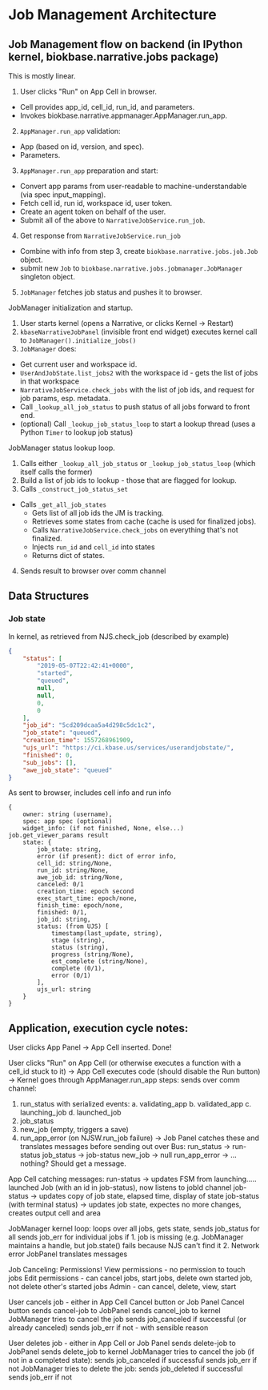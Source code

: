 # Job Management Architecture

## Job Management flow on backend (in IPython kernel, biokbase.narrative.jobs package)
This is mostly linear.
1. User clicks "Run" on App Cell in browser.
  * Cell provides app_id, cell_id, run_id, and parameters.
  * Invokes biokbase.narrative.appmanager.AppManager.run_app.
2. `AppManager.run_app` validation:
  * App (based on id, version, and spec).
  * Parameters.
3. `AppManager.run_app` preparation and start:
  * Convert app params from user-readable to machine-understandable (via spec input_mapping).
  * Fetch cell id, run id, workspace id, user token.
  * Create an agent token on behalf of the user.
  * Submit all of the above to `NarrativeJobService.run_job`.
4. Get response from `NarrativeJobService.run_job`
  * Combine with info from step 3, create `biokbase.narrative.jobs.job.Job` object.
  * submit new `Job` to `biokbase.narrative.jobs.jobmanager.JobManager` singleton object.
5. `JobManager` fetches job status and pushes it to browser.

JobManager initialization and startup.
1. User starts kernel (opens a Narrative, or clicks Kernel -> Restart)
2. `kbaseNarrativeJobPanel` (invisible front end widget) executes kernel call to `JobManager().initialize_jobs()`
3. `JobManager` does:
  * Get current user and workspace id.
  * `UserAndJobState.list_jobs2` with the workspace id - gets the list of jobs in that workspace
  * `NarrativeJobService.check_jobs` with the list of job ids, and request for job params, esp. metadata.
  * Call `_lookup_all_job_status` to push status of all jobs forward to front end.
  * (optional) Call `_lookup_job_status_loop` to start a lookup thread (uses a Python `Timer` to lookup job status)

JobManager status lookup loop.
1. Calls either `_lookup_all_job_status` or `_lookup_job_status_loop` (which itself calls the former)
2. Build a list of job ids to lookup - those that are flagged for lookup.
3. Calls `_construct_job_status_set`
  * Calls `_get_all_job_states`
    * Gets list of all job ids the JM is tracking.
    * Retrieves some states from cache (cache is used for finalized jobs).
    * Calls `NarrativeJobService.check_jobs` on everything that's not finalized.
    * Injects `run_id` and `cell_id` into states
    * Returns dict of states.
4. Sends result to browser over comm channel


## Data Structures
### Job state
In kernel, as retrieved from NJS.check_job
(described by example)
```json
{
    "status": [
        "2019-05-07T22:42:41+0000", 
        "started", 
        "queued", 
        null, 
        null, 
        0, 
        0
    ], 
    "job_id": "5cd209dcaa5a4d298c5dc1c2", 
    "job_state": "queued", 
    "creation_time": 1557268961909, 
    "ujs_url": "https://ci.kbase.us/services/userandjobstate/", 
    "finished": 0, 
    "sub_jobs": [], 
    "awe_job_state": "queued"
}
```

As sent to browser, includes cell info and run info
```
{
    owner: string (username),
    spec: app spec (optional)
    widget_info: (if not finished, None, else...) job.get_viewer_params result
    state: {
        job_state: string,
        error (if present): dict of error info,
        cell_id: string/None,
        run_id: string/None,
        awe_job_id: string/None,
        canceled: 0/1
        creation_time: epoch second
        exec_start_time: epoch/none,
        finish_time: epoch/none,
        finished: 0/1,
        job_id: string,
        status: (from UJS) [
            timestamp(last_update, string),
            stage (string),
            status (string),
            progress (string/None),
            est_complete (string/None),
            complete (0/1),
            error (0/1)
        ],
        ujs_url: string
    }
}
```


## Application, execution cycle notes:

User clicks App Panel -> App Cell inserted. Done!

User clicks "Run" on App Cell (or otherwise executes a function with a cell_id stuck to it) ->
App Cell executes code (should disable the Run button) ->
Kernel goes through AppManager.run_app steps:
  sends over comm channel:
  1. run_status with serialized events:
    a. validating_app
    b. validated_app
    c. launching_job
    d. launched_job
  2. job_status
  3. new_job (empty, triggers a save)
  4. run_app_error (on NJSW.run_job failure)
->
Job Panel catches these and translates messages before sending out over Bus:
  run_status -> run-status
  job_status -> job-status
  new_job -> null
  run_app_error -> ... nothing? Should get a message.

App Cell catching messages:
run-status -> updates FSM from launching..... launched Job (with an id in job-status), now listens to jobId channel
job-status -> updates copy of job state, elapsed time, display of state
job-status (with terminal status) -> updates job state, expectes no more changes, creates output cell and area

JobManager kernel loop:
  loops over all jobs, gets state, sends job_status for all
  sends job_err for individual jobs if 
    1. job is missing (e.g. JobManager maintains a handle, but job.state() fails because NJS can't find it
    2. Network error
  JobPanel translates messages

Job Canceling:
Permissions!
  View permissions - no permission to touch jobs
  Edit permissions - can cancel jobs, start jobs, delete own started job, not delete other's started jobs
  Admin - can cancel, delete, view, start

User cancels job - either in App Cell Cancel button or Job Panel Cancel button
  sends cancel-job to JobPanel
  sends cancel_job to kernel
  JobManager tries to cancel the job
    sends job_canceled if successful (or already canceled)
    sends job_err if not - with sensible reason

User deletes job - either in App Cell or Job Panel
  sends delete-job to JobPanel
  sends delete_job to kernel
  JobManager tries to cancel the job (if not in a completed state):
    sends job_canceled if successful
    sends job_err if not
  JobManager tries to delete the job:
    sends job_deleted if successful
    sends job_err if not
